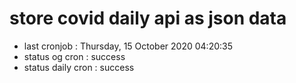 # store covid daily api as json data

- last cronjob : Thursday, 15 October 2020 04:20:35
- status og cron : success
- status daily cron : success
      
      